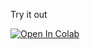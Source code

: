Try it out


[![Open In Colab](https://colab.research.google.com/assets/colab-badge.svg)](https://colab.research.google.com/gist/sarangpurandare/ad22dba70a014fab734593d3414d20ea/pysport-demo.ipynb)
